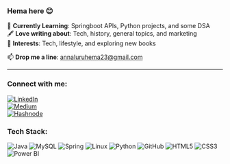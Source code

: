 ### Hema here 😊

🎯 **Currently Learning**: Springboot APIs, Python projects, and some DSA  
🖋 **Love writing about**: Tech, history, general topics, and marketing  
🌱 **Interests**: Tech, lifestyle, and exploring new books

📫 **Drop me a line**: [annaluruhema23@gmail.com](mailto:annaluruhema23@gmail.com)

---
### Connect with me:

[![LinkedIn](https://img.shields.io/badge/LinkedIn-0A66C2?style=flat&logo=linkedin&logoColor=white)](https://www.linkedin.com/in/hemaannaluru)  
[![Medium](https://img.shields.io/badge/Medium-12100E?style=flat&logo=medium&logoColor=white)](https://www.linkedin.com/in/hemaannaluru)  
[![Hashnode](https://img.shields.io/badge/Hashnode-2962FF?style=flat&logo=hashnode&logoColor=white)](https://hashnode.com/@hemaannaluru)

### Tech Stack:

![Java](https://img.shields.io/badge/Java-ED8B00?style=flat&logo=java&logoColor=white)
![MySQL](https://img.shields.io/badge/MySQL-4479A1?style=flat&logo=mysql&logoColor=white)
![Spring](https://img.shields.io/badge/Spring-6DB33F?style=flat&logo=spring&logoColor=white)
![Linux](https://img.shields.io/badge/Linux-FCC624?style=flat&logo=linux&logoColor=black)
![Python](https://img.shields.io/badge/Python-3776AB?style=flat&logo=python&logoColor=white)
![GitHub](https://img.shields.io/badge/GitHub-181717?style=flat&logo=github&logoColor=white)
![HTML5](https://img.shields.io/badge/HTML5-E34F26?style=flat&logo=html5&logoColor=white)
![CSS3](https://img.shields.io/badge/CSS3-1572B6?style=flat&logo=css3&logoColor=white)
![Power BI](https://img.shields.io/badge/PowerBI-F2C811?style=flat&logo=powerbi&logoColor=black)


